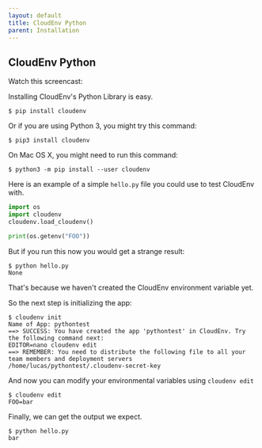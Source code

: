 ```yaml
---
layout: default
title: CloudEnv Python
parent: Installation
---
```


## CloudEnv Python

Watch this screencast:

<asciinema-player src="/casts/python.cast" rows="25" loop></asciinema-player>

Installing CloudEnv's Python Library is easy.

```console
$ pip install cloudenv
```

Or if you are using Python 3, you might try this command:

```console
$ pip3 install cloudenv
```

On Mac OS X, you might need to run this command:

```console
$ python3 -m pip install --user cloudenv
```

Here is an example of a simple `hello.py` file you could use to test CloudEnv with.

```python
import os
import cloudenv
cloudenv.load_cloudenv()

print(os.getenv("FOO"))
```

But if you run this now you would get a strange result:

```console
$ python hello.py
None
```

That's because we haven't created the CloudEnv environment variable yet.

So the next step is initializing the app:

```console
$ cloudenv init
Name of App: pythontest
==> SUCCESS: You have created the app 'pythontest' in CloudEnv. Try the following command next:
EDITOR=nano cloudenv edit
==> REMEMBER: You need to distribute the following file to all your team members and deployment servers
/home/lucas/pythontest/.cloudenv-secret-key
```

And now you can modify your environmental variables using `cloudenv edit`

```console
$ cloudenv edit
FOO=bar
```

Finally, we can get the output we expect.

```console
$ python hello.py
bar
```
